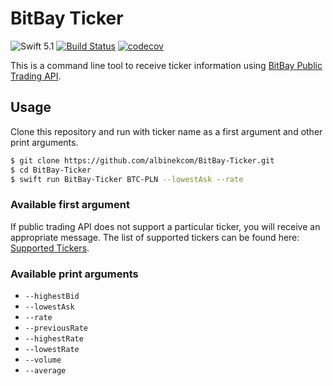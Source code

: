 # BitBay Ticker

![Swift 5.1](https://img.shields.io/badge/Swift-5.1-orange.svg)
[![Build Status](https://travis-ci.org/albinekcom/BitBay-Ticker.svg?branch=master)](https://travis-ci.org/albinekcom/BitBay-Ticker)
[![codecov](https://codecov.io/gh/albinekcom/BitBay-Ticker/branch/master/graph/badge.svg?token=kzbdtJy7IW)](https://codecov.io/gh/albinekcom/BitBay-Ticker)

This is a command line tool to receive ticker information using [BitBay Public Trading API](https://docs.bitbay.net/reference).

## Usage

Clone this repository and run with ticker name as a first argument and other print arguments.

```bash
$ git clone https://github.com/albinekcom/BitBay-Ticker.git
$ cd BitBay-Ticker
$ swift run BitBay-Ticker BTC-PLN --lowestAsk --rate
```

### Available first argument

If public trading API does not support a particular ticker, you will receive an appropriate message. The list of supported tickers can be found here: [Supported Tickers](https://github.com/albinekcom/BitBay-API-Tools/blob/master/v1/supported-tickers.json).

### Available print arguments

- `--highestBid`
- `--lowestAsk`
- `--rate`
- `--previousRate`
- `--highestRate`
- `--lowestRate`
- `--volume`
- `--average`
